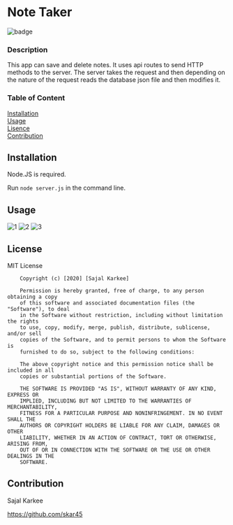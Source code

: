 # Note Taker

![badge](https://img.shields.io/badge/MIT-green)


### Description
This app can save and delete notes. It uses api routes to send HTTP methods to the server. The server takes the request and then depending on the nature of the request reads the database json file and then modifies it.

### Table of Content  
[Installation](#Installation)  
[Usage](#Usage)  
[Lisence](#License)  
[Contribution](#contribution)  


## Installation 
Node.JS is required.

Run `node server.js` in the command line.

## Usage
![1](https://user-images.githubusercontent.com/69816889/99964981-2d00bc80-2d62-11eb-9c47-ac97ee7f1f7e.PNG)
![2](https://user-images.githubusercontent.com/69816889/99964984-2eca8000-2d62-11eb-8a42-9982db5be6de.PNG)
![3](https://user-images.githubusercontent.com/69816889/99964987-2ffbad00-2d62-11eb-989a-0bcf3e70e89c.PNG)


## License
MIT License

        Copyright (c) [2020] [Sajal Karkee]
        
        Permission is hereby granted, free of charge, to any person obtaining a copy
        of this software and associated documentation files (the "Software"), to deal
        in the Software without restriction, including without limitation the rights
        to use, copy, modify, merge, publish, distribute, sublicense, and/or sell
        copies of the Software, and to permit persons to whom the Software is
        furnished to do so, subject to the following conditions:
        
        The above copyright notice and this permission notice shall be included in all
        copies or substantial portions of the Software.
        
        THE SOFTWARE IS PROVIDED "AS IS", WITHOUT WARRANTY OF ANY KIND, EXPRESS OR
        IMPLIED, INCLUDING BUT NOT LIMITED TO THE WARRANTIES OF MERCHANTABILITY,
        FITNESS FOR A PARTICULAR PURPOSE AND NONINFRINGEMENT. IN NO EVENT SHALL THE
        AUTHORS OR COPYRIGHT HOLDERS BE LIABLE FOR ANY CLAIM, DAMAGES OR OTHER
        LIABILITY, WHETHER IN AN ACTION OF CONTRACT, TORT OR OTHERWISE, ARISING FROM,
        OUT OF OR IN CONNECTION WITH THE SOFTWARE OR THE USE OR OTHER DEALINGS IN THE
        SOFTWARE.

## Contribution

Sajal Karkee

https://github.com/skar45

